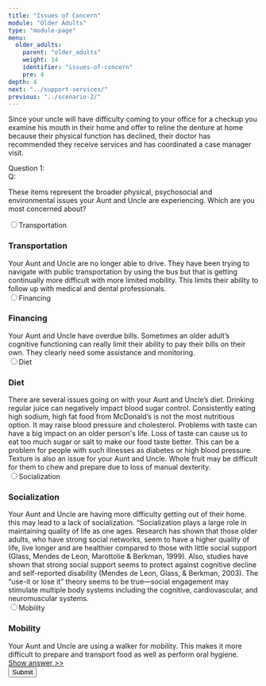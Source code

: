 ```yaml
---
title: "Issues of Concern"
module: "Older Adults"
type: "module-page"
menu:
  older_adults:
    parent: "older_adults"
    weight: 14
    identifier: "issues-of-concern"
    pre: 4
depth: 4
next: "../support-services/"
previous: "../scenario-2/"
---
```

<form method="post" action="."><div class="pageblock"><p>Since your uncle will have difficulty coming to your office for a checkup you examine his mouth in their home and offer to reline the denture at home because their physical function has declined, their doctor has recommended they receive services and has coordinated a case manager visit.</p>
</div><div class="pageblock response-prioritized"><div class="cases"><div class="casetitle">Question 1:</div><div class="casecontent"><div class="casequestion"><div class="casequestion-text clearfix"><div class="q-mod5">Q:</div><div class="question-text"><p>These items represent the broader physical, psychosocial and environmental issues your Aunt and Uncle are experiencing.  Which are you most concerned about?</p></div></div><div class="selection-list"><label class="selection"><input name="question150" type="radio" value="concern_1"/>Transportation
            </label><div class="selection-block hidden"><h3>Transportation</h3>
                Your Aunt and Uncle are no longer able to drive.  They have been trying to navigate with public transportation by using the bus but that is getting continually more difficult with more limited mobility.   This limits their ability to follow up with medical and dental professionals. 
            </div><label class="selection"><input name="question150" type="radio" value="concern_2"/>Financing
            </label><div class="selection-block hidden"><h3>Financing</h3>
                Your Aunt and Uncle have overdue bills.  Sometimes an older adult’s cognitive functioning can really limit their ability to pay their bills on their own.  They clearly need some assistance and monitoring.
            </div><label class="selection"><input name="question150" type="radio" value="concern_3"/>Diet
            </label><div class="selection-block hidden"><h3>Diet</h3>
                There are several issues going on with your Aunt and Uncle’s diet.  Drinking regular juice can negatively impact blood sugar control.  Consistently eating high sodium, high fat food from McDonald’s is not the most nutritious option.  It may raise blood pressure and cholesterol.  Problems with taste can have a big impact on an older person's life.  Loss of taste can cause us to eat too much sugar or salt to make our food taste better. This can be a problem for people with such illnesses as diabetes or high blood pressure. Texture is also an issue for your Aunt and Uncle.  Whole fruit may be difficult for them to chew and prepare due to loss of manual dexterity.
            </div><label class="selection"><input name="question150" type="radio" value="concern_4"/>Socialization
            </label><div class="selection-block hidden"><h3>Socialization</h3>
                Your Aunt and Uncle are having more difficulty getting out of their home.  
this may lead to a lack of socialization.  “Socialization plays a large role in maintaining quality of life as one ages. Research has shown that those older adults, who have strong social networks, seem to have a higher quality of life, live longer and are healthier compared to those with little social support (Glass, Mendes de Leon, Marottolie & Berkman, 1999). Also, studies have shown that strong social support seems to protect against cognitive decline and self-reported disability (Mendes de Leon, Glass, & Berkman, 2003). The “use-it or lose it” theory seems to be true—social engagement may stimulate multiple body systems including the cognitive, cardiovascular, and neuromuscular systems.
            </div><label class="selection"><input name="question150" type="radio" value="concern_5"/>Mobility
            </label><div class="selection-block hidden"><h3>Mobility</h3>
                Your Aunt and Uncle are using a walker for mobility.  This makes it more difficult to prepare and transport food as well as perform oral hygiene.
            </div></div></div><div class="casesanswerdisplay"><a class="moretoggle" href="#q150">Show answer >></a><div class="toggleable" id="q150" style="display: none"><p><i>The correct answer is A:</i></p><div class="casequestionexplanation"></div></div></div></div></div>

</div><div class="submit-container"><input class="btn btn-info btn-submit-section" type="submit" value="Submit" /></div></form>